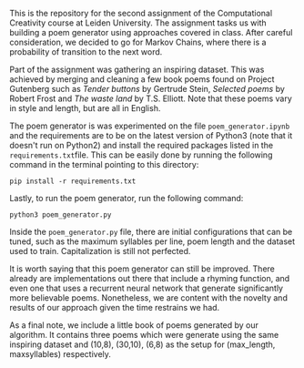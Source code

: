 This is the repository for the second assignment of the Computational Creativity course at Leiden University. The assignment tasks us with building a poem generator using approaches covered in class. After careful consideration, we decided to go for Markov Chains, where there is a probability of transition to the next word.

Part of the assignment was gathering an inspiring dataset. This was achieved by merging and cleaning a few book poems found on Project Gutenberg such as *Tender buttons* by Gertrude Stein, *Selected poems* by Robert Frost and *The waste land* by T.S. Elliott. Note that these poems vary in style and length, but are all in English.

The poem generator is was experimented on  the file `poem_generator.ipynb` and the requirements are to be on the latest version of Python3 (note that it doesn't run on Python2) and install the required packages listed in the `requirements.txt`file. This can be easily done by running the following command in the terminal pointing to this directory:

```
pip install -r requirements.txt
```

Lastly, to run the poem generator, run the following command:

```
python3 poem_generator.py
```
Inside the `poem_generator.py` file, there are initial configurations that can be tuned, such as the maximum syllables per line, poem length and the dataset used to train. Capitalization is still not perfected.

It is worth saying that this poem generator can still be improved. There already are implementations out there that include a rhyming function, and even one that uses a recurrent neural network that generate significantly more believable poems. Nonetheless, we are content with the novelty and results of our approach given the time restrains we had.

As a final note, we include a little book of poems generated by our algorithm. It contains three poems which were generate using the same inspiring dataset and (10,8), (30,10), (6,8) as the setup for (max_length, maxsyllables) respectively.
